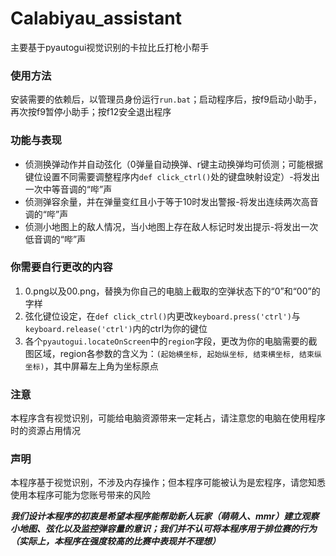# Calabiyau_assistant
主要基于pyautogui视觉识别的卡拉比丘打枪小帮手
### 使用方法
安装需要的依赖后，以管理员身份运行`run.bat`；启动程序后，按f9启动小助手，再次按f9暂停小助手；按f12安全退出程序
### 功能与表现
* 侦测换弹动作并自动弦化（0弹量自动换弹、r键主动换弹均可侦测；可能根据键位设置不同需要调整程序内`def click_ctrl()`处的键盘映射设定）-将发出一次中等音调的“哔”声
* 侦测弹容余量，并在弹量变红且小于等于10时发出警报-将发出连续两次高音调的“哔”声
* 侦测小地图上的敌人情况，当小地图上存在敌人标记时发出提示-将发出一次低音调的“哔”声
### 你需要自行更改的内容
1. 0.png以及00.png，替换为你自己的电脑上截取的空弹状态下的“0”和“00”的字样
2. 弦化键位设定，在`def click_ctrl()`内更改`keyboard.press('ctrl')`与`keyboard.release('ctrl')`内的ctrl为你的键位
3. 各个`pyautogui.locateOnScreen`中的`region`字段，更改为你的电脑需要的截图区域，region各参数的含义为：`(起始横坐标, 起始纵坐标, 结束横坐标, 结束纵坐标)`，其中屏幕左上角为坐标原点
### 注意
本程序含有视觉识别，可能给电脑资源带来一定耗占，请注意您的电脑在使用程序时的资源占用情况
### 声明
本程序基于视觉识别，不涉及内存操作；但本程序可能被认为是宏程序，请您知悉使用本程序可能为您账号带来的风险

_**我们设计本程序的初衷是希望本程序能帮助新人玩家（萌萌人、mmr）建立观察小地图、弦化以及监控弹容量的意识；我们并不认可将本程序用于排位赛的行为（实际上，本程序在强度较高的比赛中表现并不理想）**_
